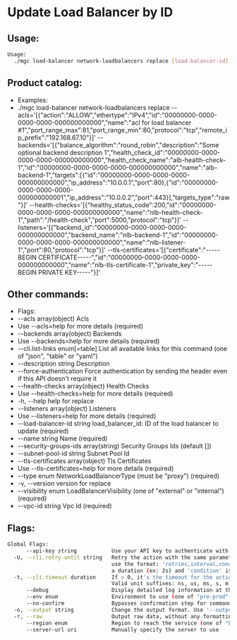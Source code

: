 # Update Load Balancer by ID

## Usage:
```bash
Usage:
  ./mgc load-balancer network-loadbalancers replace [load-balancer-id] [flags]
```

## Product catalog:
- Examples:
- ./mgc load-balancer network-loadbalancers replace --acls='[{"action":"ALLOW","ethertype":"IPv4","id":"00000000-0000-0000-0000-000000000000","name":"acl for load balancer #1","port_range_max":81,"port_range_min":80,"protocol":"tcp","remote_ip_prefix":"192.168.67.10"}]' --backends='[{"balance_algorithm":"round_robin","description":"Some optional backend description 1","health_check_id":"00000000-0000-0000-0000-000000000000","health_check_name":"alb-health-check-1","id":"00000000-0000-0000-0000-000000000000","name":"alb-backend-1","targets":[{"id":"00000000-0000-0000-0000-000000000000","ip_address":"10.0.0.1","port":80},{"id":"00000000-0000-0000-0000-000000000001","ip_address":"10.0.0.2","port":443}],"targets_type":"raw"}]' --health-checks='[{"healthy_status_code":200,"id":"00000000-0000-0000-0000-000000000000","name":"nlb-health-check-1","path":"/health-check","port":5000,"protocol":"tcp"}]' --listeners='[{"backend_id":"00000000-0000-0000-0000-000000000000","backend_name":"nlb-backend-1","id":"00000000-0000-0000-0000-000000000000","name":"nlb-listener-1","port":80,"protocol":"tcp"}]' --tls-certificates='[{"certificate":"-----BEGIN CERTIFICATE-----","id":"00000000-0000-0000-0000-000000000000","name":"nlb-tls-certificate-1","private_key":"-----BEGIN PRIVATE KEY-----"}]'

## Other commands:
- Flags:
- --acls array(object)                  Acls
- Use --acls=help for more details (required)
- --backends array(object)              Backends
- Use --backends=help for more details (required)
- --cli.list-links enum[=table]         List all available links for this command (one of "json", "table" or "yaml")
- --description string                  Description
- --force-authentication                Force authentication by sending the header even if this API doesn't require it
- --health-checks array(object)         Health Checks
- Use --health-checks=help for more details (required)
- -h, --help                                help for replace
- --listeners array(object)             Listeners
- Use --listeners=help for more details (required)
- --load-balancer-id string             load_balancer_id: ID of the load balancer to update (required)
- --name string                         Name (required)
- --security-groups-ids array(string)   Security Groups Ids (default [])
- --subnet-pool-id string               Subnet Pool Id
- --tls-certificates array(object)      Tls Certificates
- Use --tls-certificates=help for more details (required)
- --type enum                           NetworkLoadBalancerType (must be "proxy") (required)
- -v, --version                             version for replace
- --visibility enum                     LoadBalancerVisibility (one of "external" or "internal") (required)
- --vpc-id string                       Vpc Id (required)

## Flags:
```bash
Global Flags:
      --api-key string           Use your API key to authenticate with the API
  -U, --cli.retry-until string   Retry the action with the same parameters until the given condition is met. The flag parameters
                                 use the format: 'retries,interval,condition', where 'retries' is a positive integer, 'interval' is
                                 a duration (ex: 2s) and 'condition' is a 'engine=value' pair such as "jsonpath=expression"
  -t, --cli.timeout duration     If > 0, it's the timeout for the action execution. It's specified as numbers and unit suffix.
                                 Valid unit suffixes: ns, us, ms, s, m and h. Examples: 300ms, 1m30s
      --debug                    Display detailed log information at the debug level
      --env enum                 Environment to use (one of "pre-prod" or "prod") (default "prod")
      --no-confirm               Bypasses confirmation step for commands that ask a confirmation from the user
  -o, --output string            Change the output format. Use '--output=help' to know more details.
  -r, --raw                      Output raw data, without any formatting or coloring
      --region enum              Region to reach the service (one of "br-mgl1", "br-ne1" or "br-se1") (default "br-se1")
      --server-url uri           Manually specify the server to use
```

